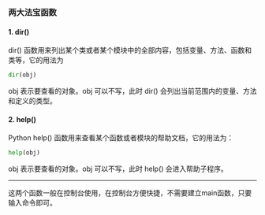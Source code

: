 ### 两大法宝函数

#### 1. dir()

dir() 函数用来列出某个类或者某个模块中的全部内容，包括变量、方法、函数和类等，它的用法为

```python
dir(obj)
```

obj 表示要查看的对象。obj 可以不写，此时 dir() 会列出当前范围内的变量、方法和定义的类型。

#### 2. help()

Python help() 函数用来查看某个函数或者模块的帮助文档，它的用法为：

```python
help(obj)
```

obj 表示要查看的对象。obj 可以不写，此时 help() 会进入帮助子程序。

---

这两个函数一般在控制台使用，在控制台方便快捷，不需要建立main函数，只要输入命令即可。

